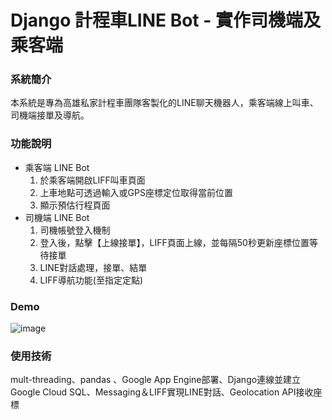 # Django 計程車LINE Bot - 實作司機端及乘客端
### 系統簡介

本系統是專為高雄私家計程車團隊客製化的LINE聊天機器人，乘客端線上叫車、司機端接單及導航。

### 功能說明
- 乘客端 LINE Bot
  1. 於乘客端開啟LIFF叫車頁面
  2. 上車地點可透過輸入或GPS座標定位取得當前位置
  3. 顯示預估行程頁面
- 司機端 LINE Bot
  1. 司機帳號登入機制
  2. 登入後，點擊【上線接單】，LIFF頁面上線，並每隔50秒更新座標位置等待接單
  3. LINE對話處理，接單、結單
  4. LIFF導航功能(至指定定點)

### Demo
![image](https://github.com/clin92154/goddess.taxi/assets/57654809/46745eca-fb99-47cd-889a-ce10f55ebd4e)

### 使用技術
mult-threading、pandas 、Google App Engine部署、Django連線並建立Google Cloud SQL、Messaging＆LIFF實現LINE對話、Geolocation API接收座標
